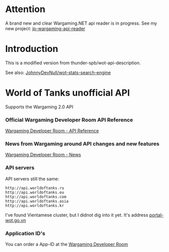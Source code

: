 # Attention

A brand new and clear Wargaming.NET api reader is in progress. See my new project: [jp-wargaming-api-reader](https://github.com/JohnnyDevNull/jp-wargaming-api-reader)

# Introduction

This is a modified version from thunder-spb/wot-api-description.

See also: [JohnnyDevNull/wot-stats-search-engine](https://github.com/JohnnyDevNull/wot-stats-search-engine)

# World of Tanks unofficial API

Supports the Wargaming 2.0 API

### Official Wargaming Developer Room API Reference

[Wargaming Developer Room - API Reference](http://na.wargaming.net/developers/api_reference/wot/account/list/)

### News from Wargaming around API changes and new features

[Wargaming Developer Room - News](http://na.wargaming.net/developers/news/)

### API servers

API servers still the same:

    http://api.worldoftanks.ru
    http://api.worldoftanks.eu
    http://api.worldoftanks.com
    http://api.worldoftanks.asia
    http://api.worldoftanks.kr
    
I've found Vientamese cluster, but I didnot dig into it yet. It's address [portal-wot.go.vn](http://portal-wot.go.vn)

### Application ID's

You can order a App-ID at the [Wargaming Developer Room](http://na.wargaming.net/developers/)
